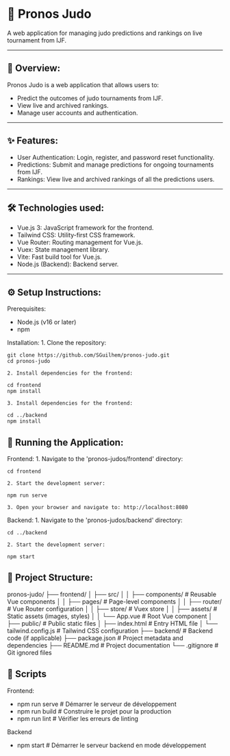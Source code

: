 


# 🥋 Pronos Judo
A web application for managing judo predictions and rankings on live tournament from IJF.

---

## 👀 Overview:
Pronos Judo is a web application that allows users to:

- Predict the outcomes of judo tournaments from IJF.
- View live and archived rankings.
- Manage user accounts and authentication.

---

## ✨ Features:

- User Authentication: Login, register, and password reset functionality.
- Predictions: Submit and manage predictions for ongoing tournaments from IJF.
- Rankings: View live and archived rankings of all the predictions users.

---

## 🛠️ Technologies used:

- Vue.js 3: JavaScript framework for the frontend.
- Tailwind CSS: Utility-first CSS framework.
- Vue Router: Routing management for Vue.js.
- Vuex:	State management library.
- Vite: Fast build tool for Vue.js.
- Node.js (Backend): Backend server.

---

## ⚙️ Setup Instructions:

Prerequisites:
- Node.js (v16 or later)
- npm

Installation: 
    1. Clone the repository:
```
git clone https://github.com/SGuilhem/pronos-judo.git
cd pronos-judo
```

    2. Install dependencies for the frontend:
```
cd frontend
npm install
```

    3. Install dependencies for the frontend:
```
cd ../backend
npm install
```



## 🚀 Running the Application:

Frontend:
    1. Navigate to the 'pronos-judos/frontend' directory:
```
cd frontend
```
    2. Start the development server:

```
npm run serve
```
    3. Open your browser and navigate to: http://localhost:8080


Backend:
    1. Navigate to the 'pronos-judos/backend' directory:
```
cd ../backend
```
    2. Start the development server:
```
npm start
```


## 📂 Project Structure:

pronos-judo/
├── frontend/
│   ├── src/
│   │   ├── components/       # Reusable Vue components
│   │   ├── pages/            # Page-level components
│   │   ├── router/           # Vue Router configuration
│   │   ├── store/            # Vuex store
│   │   ├── assets/           # Static assets (images, styles)
│   │   └── App.vue           # Root Vue component
│   ├── public/               # Public static files
│   ├── index.html            # Entry HTML file
│   └── tailwind.config.js    # Tailwind CSS configuration
├── backend/                  # Backend code (if applicable)
├── package.json              # Project metadata and dependencies
├── README.md                 # Project documentation
└── .gitignore                # Git ignored files


## 📜 Scripts

Frontend:
- npm run serve    # Démarrer le serveur de développement
- npm run build    # Construire le projet pour la production
- npm run lint     # Vérifier les erreurs de linting

Backend
- npm start     # Démarrer le serveur backend en mode développement